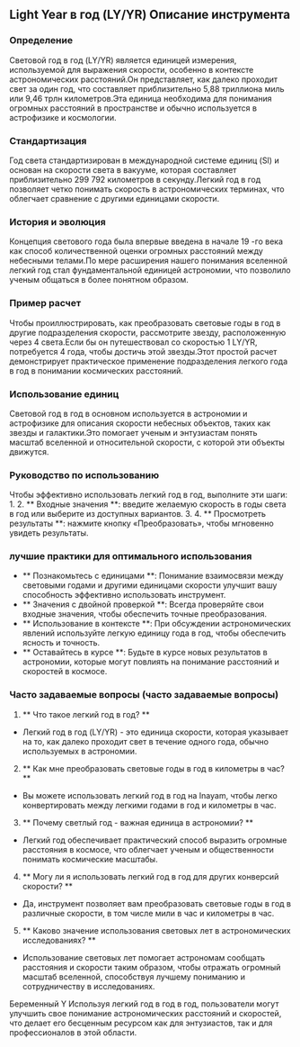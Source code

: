 ## Light Year в год (LY/YR) Описание инструмента

### Определение
Световой год в год (LY/YR) является единицей измерения, используемой для выражения скорости, особенно в контексте астрономических расстояний.Он представляет, как далеко проходит свет за один год, что составляет приблизительно 5,88 триллиона миль или 9,46 трлн километров.Эта единица необходима для понимания огромных расстояний в пространстве и обычно используется в астрофизике и космологии.

### Стандартизация
Год света стандартизирован в международной системе единиц (SI) и основан на скорости света в вакууме, которая составляет приблизительно 299 792 километров в секунду.Легкий год в год позволяет четко понимать скорость в астрономических терминах, что облегчает сравнение с другими единицами скорости.

### История и эволюция
Концепция светового года была впервые введена в начале 19 -го века как способ количественной оценки огромных расстояний между небесными телами.По мере расширения нашего понимания вселенной легкий год стал фундаментальной единицей астрономии, что позволило ученым общаться в более понятном образом.

### Пример расчет
Чтобы проиллюстрировать, как преобразовать световые годы в год в другие подразделения скорости, рассмотрите звезду, расположенную через 4 света.Если бы он путешествовал со скоростью 1 LY/YR, потребуется 4 года, чтобы достичь этой звезды.Этот простой расчет демонстрирует практическое применение подразделения легкого года в год в понимании космических расстояний.

### Использование единиц
Световой год в год в основном используется в астрономии и астрофизике для описания скорости небесных объектов, таких как звезды и галактики.Это помогает ученым и энтузиастам понять масштаб вселенной и относительной скорости, с которой эти объекты движутся.

### Руководство по использованию
Чтобы эффективно использовать легкий год в год, выполните эти шаги:
1.
2. ** Входные значения **: введите желаемую скорость в годы света в год или выберите из доступных вариантов.
3.
4. ** Просмотреть результаты **: нажмите кнопку «Преобразовать», чтобы мгновенно увидеть результаты.

### лучшие практики для оптимального использования
- ** Познакомьтесь с единицами **: Понимание взаимосвязи между световыми годами и другими единицами скорости улучшит вашу способность эффективно использовать инструмент.
- ** Значения с двойной проверкой **: Всегда проверяйте свои входные значения, чтобы обеспечить точные преобразования.
- ** Использование в контексте **: При обсуждении астрономических явлений используйте легкую единицу года в год, чтобы обеспечить ясность и точность.
- ** Оставайтесь в курсе **: Будьте в курсе новых результатов в астрономии, которые могут повлиять на понимание расстояний и скоростей в космосе.

### Часто задаваемые вопросы (часто задаваемые вопросы)

1. ** Что такое легкий год в год? **
- Легкий год в год (LY/YR) - это единица скорости, которая указывает на то, как далеко проходит свет в течение одного года, обычно используемых в астрономии.

2. ** Как мне преобразовать световые годы в год в километры в час? **
- Вы можете использовать легкий год в год на Inayam, чтобы легко конвертировать между легкими годами в год и километры в час.

3. ** Почему светлый год - важная единица в астрономии? **
- Легкий год обеспечивает практический способ выразить огромные расстояния в космосе, что облегчает ученым и общественности понимать космические масштабы.

4. ** Могу ли я использовать легкий год в год для других конверсий скорости? **
- Да, инструмент позволяет вам преобразовать световые годы в год в различные скорости, в том числе мили в час и километры в час.

5. ** Каково значение использования световых лет в астрономических исследованиях? **
- Использование световых лет помогает астрономам сообщать расстояния и скорости таким образом, чтобы отражать огромный масштаб вселенной, способствуя лучшему пониманию и сотрудничеству в исследованиях.

Беременный Y Используя легкий год в год в год, пользователи могут улучшить свое понимание астрономических расстояний и скоростей, что делает его бесценным ресурсом как для энтузиастов, так и для профессионалов в этой области.